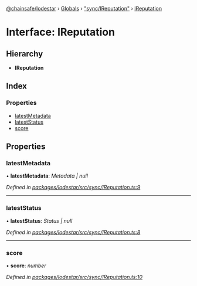 [@chainsafe/lodestar](../README.md) › [Globals](../globals.md) › ["sync/IReputation"](../modules/_sync_ireputation_.md) › [IReputation](_sync_ireputation_.ireputation.md)

# Interface: IReputation

## Hierarchy

* **IReputation**

## Index

### Properties

* [latestMetadata](_sync_ireputation_.ireputation.md#latestmetadata)
* [latestStatus](_sync_ireputation_.ireputation.md#lateststatus)
* [score](_sync_ireputation_.ireputation.md#score)

## Properties

###  latestMetadata

• **latestMetadata**: *Metadata | null*

*Defined in [packages/lodestar/src/sync/IReputation.ts:9](https://github.com/ChainSafe/lodestar/blob/aa20a3b/packages/lodestar/src/sync/IReputation.ts#L9)*

___

###  latestStatus

• **latestStatus**: *Status | null*

*Defined in [packages/lodestar/src/sync/IReputation.ts:8](https://github.com/ChainSafe/lodestar/blob/aa20a3b/packages/lodestar/src/sync/IReputation.ts#L8)*

___

###  score

• **score**: *number*

*Defined in [packages/lodestar/src/sync/IReputation.ts:10](https://github.com/ChainSafe/lodestar/blob/aa20a3b/packages/lodestar/src/sync/IReputation.ts#L10)*
